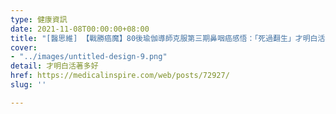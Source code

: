 ```yaml
---
type: 健康資訊
date: 2021-11-08T00:00:00+08:00
title: "[醫思維] 【戰勝癌魔】80後瑜伽導師克服第三期鼻咽癌感悟：「死過翻生」才明白活著多好"
cover:
- "../images/untitled-design-9.png"
detail: 才明白活著多好
href: https://medicalinspire.com/web/posts/72927/
slug: ''

---
```

